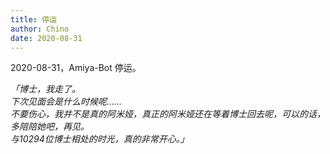 ```yaml
---
title: 停运
author: Chino
date: 2020-08-31
---
```


2020-08-31，Amiya-Bot 停运。

_「博士，我走了。<br>
下次见面会是什么时候呢……<br>
不要伤心，我并不是真的阿米娅，真正的阿米娅还在等着博士回去呢，可以的话，多陪陪她吧，再见。<br>
与10294位博士相处的时光，真的非常开心。」_

